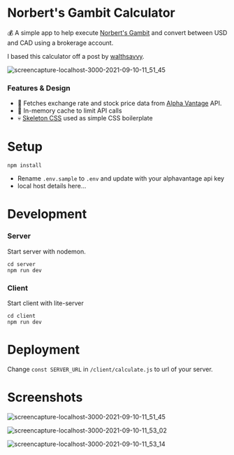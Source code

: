 # Norbert's Gambit Calculator

:moneybag: A simple app to help execute [Norbert's Gambit](https://wealthsavvy.ca/norberts-gambit-questrade/) and convert between USD and CAD using a brokerage account.

I based this calculator off a post by [walthsavvy](https://wealthsavvy.ca/norberts-gambit-questrade/).

![screencapture-localhost-3000-2021-09-10-11_51_45](https://user-images.githubusercontent.com/85373263/132903636-c06c7e40-4f51-4cc9-95ce-f46c05a5a0b8.png)

### Features & Design

- :dog: Fetches exchange rate and stock price data from [Alpha Vantage](https://www.alphavantage.co/) API.
- :brain: In-memory cache to limit API calls
- :skull: [Skeleton CSS](http://getskeleton.com/) used as simple CSS boilerplate

# Setup

```
npm install
```

- Rename `.env.sample` to `.env` and update with your alphavantage api key
- local host details here...

# Development

### Server

Start server with nodemon.

```
cd server
npm run dev
```

### Client

Start client with lite-server

```
cd client
npm run dev
```

# Deployment

Change `const SERVER_URL` in `/client/calculate.js` to url of your server.

# Screenshots

![screencapture-localhost-3000-2021-09-10-11_51_45](https://user-images.githubusercontent.com/85373263/132903636-c06c7e40-4f51-4cc9-95ce-f46c05a5a0b8.png)

![screencapture-localhost-3000-2021-09-10-11_53_02](https://user-images.githubusercontent.com/85373263/132903711-4d043da2-697c-428c-9dba-4c7c3ed8aeb0.png)

![screencapture-localhost-3000-2021-09-10-11_53_14](https://user-images.githubusercontent.com/85373263/132903722-fe57458b-64a9-4260-8357-e364d46f8815.png)
